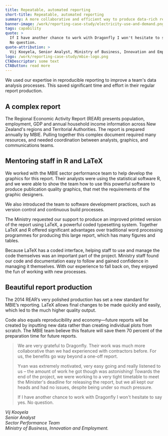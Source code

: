```yaml
---
title: Repeatable, automated reporting
short-title: Repeatable, automated reporting
summary: A more collaborative and efficient way to produce data-rich reports
banner-image: /work/reporting-case-study/electricity-use-and-demand.png
tags: capability
quote: >
  If I have another chance to work with Dragonfly I won't hesitate to say yes.
  No question.
quote-attribution: >
  Vij Kooyela, Senior Analyst, Ministry of Business, Innovation and Employment
logo: /work/reporting-case-study/mbie-logo.png
CTADescriptor: some text
CTAButton: read more
---
```

We used our expertise in reproducible reporting to improve a team's data
analysis processes. This saved significant time and effort in their regular report production.  
<!--more-->

## A complex report
The Regional Economic Activity Report (REAR) presents population,
employment, GDP and annual household income information across New Zealand's regions
and Territorial Authorities. The report is prepared annually by MBIE. Pulling together this complex
document required many resources, and needed coordination between analysts, graphics,
and communications teams.

## Mentoring staff in R and LaTeX
We worked with the MBIE sector performance team to help develop the graphics for
this report. Their analysts were using the statistical software R, and we were able to show
the team how to use this powerful software to produce publication quality graphics,
that met the requirements of the graphic designers.

We also introduced the team to software development practices, such as version
control and continuous build processes.

The Ministry requested our support to produce an improved printed version of
the report using LaTeX, a powerful coded typesetting system. Together
LaTeX and R offered significant advantages over traditional
word processing programmes for producing this large report, which has many figures and tables.

Because LaTeX has a coded interface, helping staff to use and manage the
code themselves was an important part of the project. Ministry staff found our code and documentation easy to follow and gained
confidence in managing it themselves. With our experience to fall back on,
they enjoyed the fun of working with new processes.

## Beautiful report production
The 2014 REAR’s very polished production has set a new standard for
MBIE’s reporting. LaTeX allows final changes to be made quickly and easily,
which led to the much higher quality output.

Code also equals reproducibility and economy—future reports will be created
by inputting new data rather than creating individual plots from scratch. The
MBIE team believe this feature will save them 70 percent of the preparation
time for future reports.

>We are very grateful to Dragonfly. Their work was much more collaborative
>than we had experienced with contractors before. For us, the benefits go
>way beyond a one-off report.
>
>Yvan was extremely motivated, very easy going and really listened to us –
>the amount of work he got though was astonishing! Towards the end of the
>project, we were working to a very tight timetable to meet the Minister's
>deadline for releasing the report, but we all kept our heads and had no issues,
>despite being under so much pressure.
>
>If I have another chance to work with Dragonfly I won't hesitate to say yes.
>No question.

<cite>Vij Kooyela<br />
Senior Analyst<br />
Sector Performance Team<br />
Ministry of Business, Innovation and Employment.</cite>
